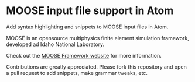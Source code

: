 # MOOSE input file support in Atom

Add syntax highlighting and snippets to MOOSE input files in Atom.

MOOSE is an opensource multiphysics finite element simulation framework, developed ad Idaho National Laboratory.

Check out the [MOOSE Framework website](http://mooseframework.org) for more information.

Contributions are greatly appreciated. Please fork this repository and open a
pull request to add snippets, make grammar tweaks, etc.

